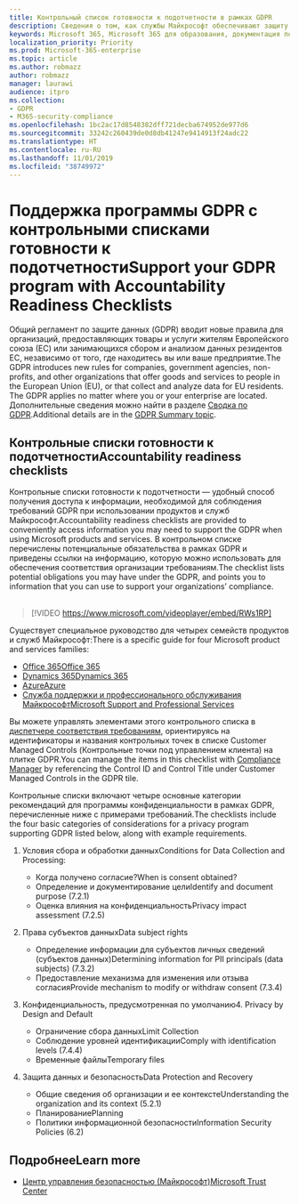 ```yaml
---
title: Контрольный список готовности к подотчетности в рамках GDPR
description: Сведения о том, как службы Майкрософт обеспечивают защиту от нарушений безопасности персональных данных и как корпорация Майкрософт реагирует на такие нарушения и оповещает вас о них.
keywords: Microsoft 365, Microsoft 365 для образования, документация по Microsoft 365, GDPR
localization_priority: Priority
ms.prod: Microsoft-365-enterprise
ms.topic: article
ms.author: robmazz
author: robmazz
manager: laurawi
audience: itpro
ms.collection:
- GDPR
- M365-security-compliance
ms.openlocfilehash: 1bc2ac17d8548382dff721decba674952de977d6
ms.sourcegitcommit: 33242c260439de0d8db41247e9414913f24adc22
ms.translationtype: HT
ms.contentlocale: ru-RU
ms.lasthandoff: 11/01/2019
ms.locfileid: "38749972"
---
```

# <a name="support-your-gdpr-program-with-accountability-readiness-checklists"></a><span data-ttu-id="1e57e-104">Поддержка программы GDPR с контрольными списками готовности к подотчетности</span><span class="sxs-lookup"><span data-stu-id="1e57e-104">Support your GDPR program with Accountability Readiness Checklists</span></span>

<span data-ttu-id="1e57e-105">Общий регламент по защите данных (GDPR) вводит новые правила для организаций, предоставляющих товары и услуги жителям Европейского союза (ЕС) или занимающихся сбором и анализом данных резидентов ЕС, независимо от того, где находитесь вы или ваше предприятие.</span><span class="sxs-lookup"><span data-stu-id="1e57e-105">The GDPR introduces new rules for companies, government agencies, non-profits, and other organizations that offer goods and services to people in the European Union (EU), or that collect and analyze data for EU residents. The GDPR applies no matter where you or your enterprise are located.</span></span> <span data-ttu-id="1e57e-106">Дополнительные сведения можно найти в разделе [Сводка по GDPR](gdpr.md).</span><span class="sxs-lookup"><span data-stu-id="1e57e-106">Additional details are in the [GDPR Summary topic](gdpr.md).</span></span>

## <a name="accountability-readiness-checklists"></a><span data-ttu-id="1e57e-107">Контрольные списки готовности к подотчетности</span><span class="sxs-lookup"><span data-stu-id="1e57e-107">Accountability readiness checklists</span></span>

<span data-ttu-id="1e57e-108">Контрольные списки готовности к подотчетности — удобный способ получения доступа к информации, необходимой для соблюдения требований GDPR при использовании продуктов и служб Майкрософт.</span><span class="sxs-lookup"><span data-stu-id="1e57e-108">Accountability readiness checklists are provided to conveniently access information you may need to support the GDPR when using Microsoft products and services.</span></span> <span data-ttu-id="1e57e-109">В контрольном списке перечислены потенциальные обязательства в рамках GDPR и приведены ссылки на информацию, которую можно использовать для обеспечения соответствия организации требованиям.</span><span class="sxs-lookup"><span data-stu-id="1e57e-109">The checklist lists potential obligations you may have under the GDPR, and points you to information that you can use to support your organizations’ compliance.</span></span> <br><br>

> [!VIDEO https://www.microsoft.com/videoplayer/embed/RWs1RP] 

<span data-ttu-id="1e57e-110">Существует специальное руководство для четырех семейств продуктов и служб Майкрософт:</span><span class="sxs-lookup"><span data-stu-id="1e57e-110">There is a specific guide for four Microsoft product and services families:</span></span>

- [<span data-ttu-id="1e57e-111">Office 365</span><span class="sxs-lookup"><span data-stu-id="1e57e-111">Office 365</span></span>](gdpr-arc-Office365.md)
- [<span data-ttu-id="1e57e-112">Dynamics 365</span><span class="sxs-lookup"><span data-stu-id="1e57e-112">Dynamics 365</span></span>](gdpr-arc-Dynamics365.md)
- [<span data-ttu-id="1e57e-113">Azure</span><span class="sxs-lookup"><span data-stu-id="1e57e-113">Azure</span></span>](gdpr-arc-Azure.md)
- [<span data-ttu-id="1e57e-114">Служба поддержки и профессионального обслуживания Майкрософт</span><span class="sxs-lookup"><span data-stu-id="1e57e-114">Microsoft Support and Professional Services</span></span>](gdpr-arc-prof-services.md)

<span data-ttu-id="1e57e-115">Вы можете управлять элементами этого контрольного списка в [диспетчере соответствия требованиям](https://servicetrust.microsoft.com/ComplianceManager), ориентируясь на идентификаторы и названия контрольных точек в списке Customer Managed Controls (Контрольные точки под управлением клиента) на плитке GDPR.</span><span class="sxs-lookup"><span data-stu-id="1e57e-115">You can manage the items in this checklist with [Compliance Manager](https://servicetrust.microsoft.com/ComplianceManager) by referencing the Control ID and Control Title under Customer Managed Controls in the GDPR tile.</span></span>

<span data-ttu-id="1e57e-116">Контрольные списки включают четыре основные категории рекомендаций для программы конфиденциальности в рамках GDPR, перечисленные ниже с примерами требований.</span><span class="sxs-lookup"><span data-stu-id="1e57e-116">The checklists include the four basic categories of considerations for a privacy program supporting GDPR listed below, along with example requirements.</span></span>

1. <span data-ttu-id="1e57e-117">Условия сбора и обработки данных</span><span class="sxs-lookup"><span data-stu-id="1e57e-117">Conditions for Data Collection and Processing:</span></span>

    - <span data-ttu-id="1e57e-118">Когда получено согласие?</span><span class="sxs-lookup"><span data-stu-id="1e57e-118">When is consent obtained?</span></span>  
    - <span data-ttu-id="1e57e-119">Определение и документирование цели</span><span class="sxs-lookup"><span data-stu-id="1e57e-119">Identify and document purpose (7.2.1)</span></span>  
    - <span data-ttu-id="1e57e-120">Оценка влияния на конфиденциальность</span><span class="sxs-lookup"><span data-stu-id="1e57e-120">Privacy impact assessment (7.2.5)</span></span>

2. <span data-ttu-id="1e57e-121">Права субъектов данных</span><span class="sxs-lookup"><span data-stu-id="1e57e-121">Data subject rights</span></span>  

    - <span data-ttu-id="1e57e-122">Определение информации для субъектов личных сведений (субъектов данных)</span><span class="sxs-lookup"><span data-stu-id="1e57e-122">Determining information for PII principals (data subjects) (7.3.2)</span></span>  
    - <span data-ttu-id="1e57e-123">Предоставление механизма для изменения или отзыва согласия</span><span class="sxs-lookup"><span data-stu-id="1e57e-123">Provide mechanism to modify or withdraw consent (7.3.4)</span></span>

3. <span data-ttu-id="1e57e-124">Конфиденциальность, предусмотренная по умолчанию</span><span class="sxs-lookup"><span data-stu-id="1e57e-124">4. Privacy by Design and Default</span></span>  

    - <span data-ttu-id="1e57e-125">Ограничение сбора данных</span><span class="sxs-lookup"><span data-stu-id="1e57e-125">Limit Collection</span></span>  
    - <span data-ttu-id="1e57e-126">Соблюдение уровней идентификации</span><span class="sxs-lookup"><span data-stu-id="1e57e-126">Comply with identification levels (7.4.4)</span></span>  
    - <span data-ttu-id="1e57e-127">Временные файлы</span><span class="sxs-lookup"><span data-stu-id="1e57e-127">Temporary files</span></span>

4. <span data-ttu-id="1e57e-128">Защита данных и безопасность</span><span class="sxs-lookup"><span data-stu-id="1e57e-128">Data Protection and Recovery</span></span>  

    - <span data-ttu-id="1e57e-129">Общие сведения об организации и ее контексте</span><span class="sxs-lookup"><span data-stu-id="1e57e-129">Understanding the organization and its context (5.2.1)</span></span>  
    - <span data-ttu-id="1e57e-130">Планирование</span><span class="sxs-lookup"><span data-stu-id="1e57e-130">Planning</span></span>  
    - <span data-ttu-id="1e57e-131">Политики информационной безопасности</span><span class="sxs-lookup"><span data-stu-id="1e57e-131">Information Security Policies (6.2)</span></span>

## <a name="learn-more"></a><span data-ttu-id="1e57e-132">Подробнее</span><span class="sxs-lookup"><span data-stu-id="1e57e-132">Learn more</span></span>

- [<span data-ttu-id="1e57e-133">Центр управления безопасностью (Майкрософт)</span><span class="sxs-lookup"><span data-stu-id="1e57e-133">Microsoft Trust Center</span></span>](https://www.microsoft.com/TrustCenter/Privacy/gdpr/default.aspx)
